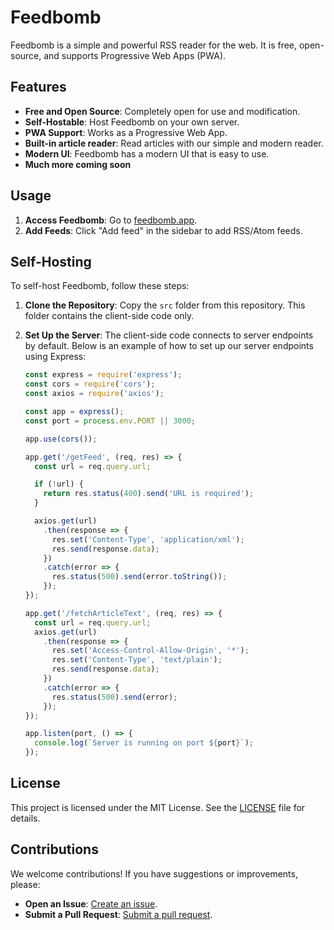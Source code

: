 # Feedbomb

Feedbomb is a simple and powerful RSS reader for the web. It is free, open-source, and supports Progressive Web Apps (PWA). 

## Features

- **Free and Open Source**: Completely open for use and modification.
- **Self-Hostable**: Host Feedbomb on your own server.
- **PWA Support**: Works as a Progressive Web App.
- **Built-in article reader**: Read articles with our simple and modern reader.
- **Modern UI**: Feedbomb has a modern UI that is easy to use.
- **Much more coming soon**

## Usage

1. **Access Feedbomb**: Go to [feedbomb.app](https://www.feedbomb.app).
2. **Add Feeds**: Click "Add feed" in the sidebar to add RSS/Atom feeds.

## Self-Hosting

To self-host Feedbomb, follow these steps:

1. **Clone the Repository**: Copy the `src` folder from this repository. This folder contains the client-side code only.
2. **Set Up the Server**: The client-side code connects to server endpoints by default. Below is an example of how to set up our server endpoints using Express:

    ```js
    const express = require('express');
    const cors = require('cors');
    const axios = require('axios');

    const app = express();
    const port = process.env.PORT || 3000;

    app.use(cors());

    app.get('/getFeed', (req, res) => {
      const url = req.query.url;

      if (!url) {
        return res.status(400).send('URL is required');
      }

      axios.get(url)
        .then(response => {
          res.set('Content-Type', 'application/xml');
          res.send(response.data);
        })
        .catch(error => {
          res.status(500).send(error.toString());
        });
    });

    app.get('/fetchArticleText', (req, res) => {
      const url = req.query.url;
      axios.get(url)
        .then(response => {
          res.set('Access-Control-Allow-Origin', '*');
          res.set('Content-Type', 'text/plain');
          res.send(response.data);
        })
        .catch(error => {
          res.status(500).send(error);
        });
    });

    app.listen(port, () => {
      console.log(`Server is running on port ${port}`);
    });
    ```

## License

This project is licensed under the MIT License. See the [LICENSE](https://github.com/georg-stone/feedbomb/blob/main/LICENSE) file for details.

## Contributions

We welcome contributions! If you have suggestions or improvements, please:

- **Open an Issue**: [Create an issue](https://github.com/Thingbomb/Feedbomb/issues).
- **Submit a Pull Request**: [Submit a pull request](https://github.com/Thingbomb/Feedbomb/pulls).
